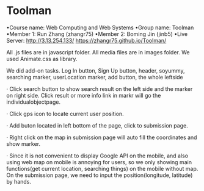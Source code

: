 # Toolman
•Course name: Web Computing and Web Systems
•Group name: Toolman
•Member 1: Run Zhang (zhangr75)
•Member 2: Boming Jin (jinb5)
•Live Server: http://3.13.254.133/
              https://zhangr75.github.io/Toolman/

All .js files are in javascript folder.
All media files are in images folder.
We used Animate.css as library.

We did add-on tasks. Log In button, Sign Up button, header, soyummy, searching marker, userLocation marker, add button, the whole leftside

· Click search button to show search result on the left side and the marker on right side. Click result or more info link in markr will go the individualobjectpage.

· Click gps icon to locate current user position.

· Add buton located in left bottom of the page, click to submission page.

· Right click on the map in submission page will auto fill the coordinates and show marker.

· Since it is not convenient to display Google API on the mobile, and also using web map on mobile is annoying for users, so we only showing main functions(get current location, searching things) on the mobile without map. On the submission page, we need to input the position(longitude, latitude) by hands.